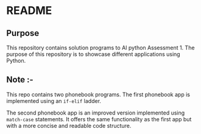 # README

## Purpose
This repository contains solution programs to AI python Assessment 1.
The purpose of this repository is to showcase different applications using Python. 

## Note :-

This repo contains two phonebook programs. The first phonebook app is implemented using an `if-elif` ladder.

The second phonebook app is an improved version implemented using `match-case` statements. It offers the same functionality as the first app but with a more concise and readable code structure.